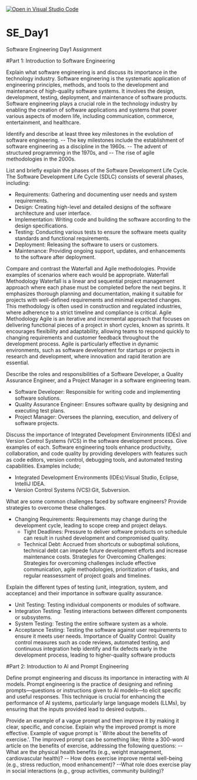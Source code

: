 [![Open in Visual Studio Code](https://classroom.github.com/assets/open-in-vscode-2e0aaae1b6195c2367325f4f02e2d04e9abb55f0b24a779b69b11b9e10269abc.svg)](https://classroom.github.com/online_ide?assignment_repo_id=15567831&assignment_repo_type=AssignmentRepo)
# SE_Day1
Software Engineering Day1 Assignment

#Part 1: Introduction to Software Engineering

Explain what software engineering is and discuss its importance in the technology industry.
Software engineering is the systematic application of engineering principles, methods, and tools to the development and maintenance of high-quality software systems. It involves the design, development, testing, deployment, and maintenance of software products. Software engineering plays a crucial role in the technology industry by enabling the creation of software applications and systems that power various aspects of modern life, including communication, commerce, entertainment, and healthcare.

Identify and describe at least three key milestones in the evolution of software engineering.
-- The key milestones include the establishment of software engineering as a discipline in the 1960s. 
-- The advent of structured programming in the 1970s, and 
-- The rise of agile methodologies in the 2000s.

List and briefly explain the phases of the Software Development Life Cycle.
The Software Development Life Cycle (SDLC) consists of several phases, including:
  - Requirements: Gathering and documenting user needs and system requirements.
  - Design: Creating high-level and detailed designs of the software architecture and user interface.
  - Implementation: Writing code and building the software according to the design specifications.
  - Testing: Conducting various tests to ensure the software meets quality standards and functional requirements.
  - Deployment: Releasing the software to users or customers.
  - Maintenance: Providing ongoing support, updates, and enhancements to the software after deployment.


Compare and contrast the Waterfall and Agile methodologies. Provide examples of scenarios where each would be appropriate.
Waterfall Methodology
Waterfall is a linear and sequential project management approach where each phase must be completed before the next begins. It emphasizes thorough planning and documentation, making it suitable for projects with well-defined requirements and minimal expected changes. This methodology is often used in construction and regulated industries, where adherence to a strict timeline and compliance is critical.
Agile Methodology
Agile is an iterative and incremental approach that focuses on delivering functional pieces of a project in short cycles, known as sprints. It encourages flexibility and adaptability, allowing teams to respond quickly to changing requirements and customer feedback throughout the development process. Agile is particularly effective in dynamic environments, such as software development for startups or projects in research and development, where innovation and rapid iteration are essential.

Describe the roles and responsibilities of a Software Developer, a Quality Assurance Engineer, and a Project Manager in a software engineering team.
  - Software Developer: Responsible for writing code and implementing software solutions.
  - Quality Assurance Engineer: Ensures software quality by designing and executing test plans.
  - Project Manager: Oversees the planning, execution, and delivery of software projects.

Discuss the importance of Integrated Development Environments (IDEs) and Version Control Systems (VCS) in the software development process. Give examples of each.
Software engineering tools enhance productivity, collaboration, and code quality by providing developers with features such as code editors, version control, debugging tools, and automated testing capabilities.
Examples include;
 - Integrated Development Environments (IDEs):Visual Studio, Eclipse, IntelliJ IDEA.
  - Version Control Systems (VCS):Git, Subversion.

What are some common challenges faced by software engineers? Provide strategies to overcome these challenges.
- Changing Requirements: Requirements may change during the development cycle, leading to scope creep and project delays.
  - Tight Deadlines: Pressure to deliver software products on schedule can result in rushed development and compromised quality.
  - Technical Debt: Accrued from shortcuts or suboptimal solutions, technical debt can impede future development efforts and increase maintenance costs.
Strategies for Overcoming Challenges: Strategies for overcoming challenges include effective communication, agile methodologies, prioritization of tasks, and regular reassessment of project goals and timelines.


Explain the different types of testing (unit, integration, system, and acceptance) and their importance in software quality assurance.
  - Unit Testing: Testing individual components or modules of software.
  - Integration Testing: Testing interactions between different components or subsystems.
  - System Testing: Testing the entire software system as a whole.
  - Acceptance Testing: Testing the software against user requirements to ensure it meets user needs.
Importance of Quality Control: Quality control measures such as code reviews, automated testing, and continuous integration help identify and fix defects early in the development process, leading to higher-quality software products

#Part 2: Introduction to AI and Prompt Engineering


Define prompt engineering and discuss its importance in interacting with AI models.
Prompt engineering is the practice of designing and refining prompts—questions or instructions given to AI models—to elicit specific and useful responses. This technique is crucial for enhancing the performance of AI systems, particularly large language models (LLMs), by ensuring that the inputs provided lead to desired outputs..

Provide an example of a vague prompt and then improve it by making it clear, specific, and concise. Explain why the improved prompt is more effective.
Example of  vague prompt is ' Write about the benefits of exercise.'.
The improved prompt can be something like;
Write a 300-word article on the benefits of exercise, addressing the following questions:
-- What are the physical health benefits (e.g., weight management, cardiovascular health)?
-- How does exercise improve mental well-being (e.g., stress reduction, mood enhancement)?
--What role does exercise play in social interactions (e.g., group activities, community building)?

